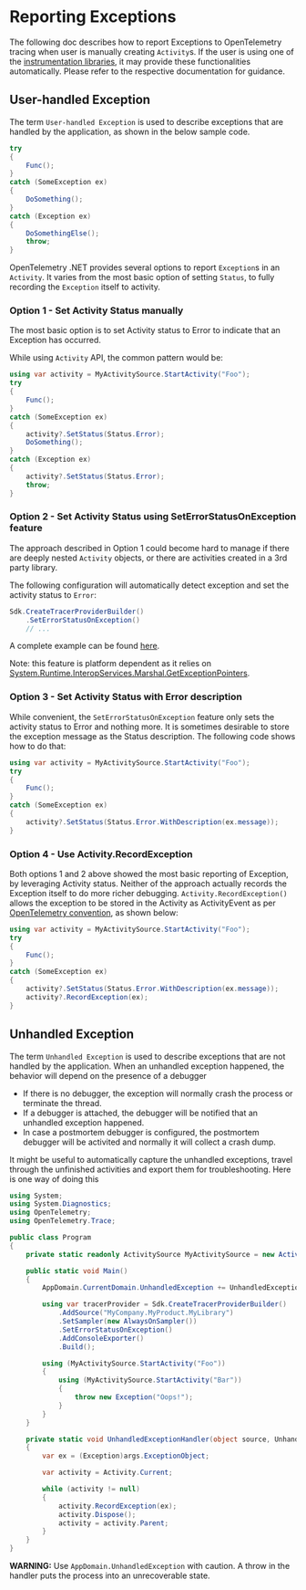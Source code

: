 # Reporting Exceptions

The following doc describes how to report Exceptions to OpenTelemetry tracing
when user is manually creating `Activity`s. If the user is using one of the
[instrumentation libraries](../extending-the-sdk/README.md#instrumentation-library), it may
provide these functionalities automatically. Please refer to the respective
documentation for guidance.

## User-handled Exception

The term `User-handled Exception` is used to describe exceptions that are
handled by the application, as shown in the below sample code.

```csharp
try
{
    Func();
}
catch (SomeException ex)
{
    DoSomething();
}
catch (Exception ex)
{
    DoSomethingElse();
    throw;
}
```

OpenTelemetry .NET provides several options to report `Exception`s in an `Activity`.
It varies from the most basic option of setting `Status`, to fully recording the
`Exception` itself to activity.

### Option 1 - Set Activity Status manually

The most basic option is to set Activity status to Error to indicate that an
Exception has occurred.

While using `Activity` API, the common pattern would be:

```csharp
using var activity = MyActivitySource.StartActivity("Foo");
try
{
    Func();
}
catch (SomeException ex)
{
    activity?.SetStatus(Status.Error);
    DoSomething();
}
catch (Exception ex)
{
    activity?.SetStatus(Status.Error);
    throw;
}
```

### Option 2 - Set Activity Status using SetErrorStatusOnException feature

The approach described in Option 1 could become hard to manage if there are
deeply nested `Activity` objects, or there are activities created in a 3rd party
library.

The following configuration will automatically detect exception and set the
activity status to `Error`:

```csharp
Sdk.CreateTracerProviderBuilder()
    .SetErrorStatusOnException()
    // ...
```

A complete example can be found [here](https://github.com/open-telemetry/opentelemetry-dotnet/blob/main/docs/trace/reporting-exceptions/Program.cs).

Note: this feature is platform dependent as it relies on
[System.Runtime.InteropServices.Marshal.GetExceptionPointers](https://docs.microsoft.com/dotnet/api/system.runtime.interopservices.marshal.getexceptionpointers).

### Option 3 - Set Activity Status with Error description

While convenient, the `SetErrorStatusOnException` feature only sets the activity
status to Error and nothing more. It is sometimes desirable to store the
exception message as the Status description. The following code shows how to do
that:

```csharp
using var activity = MyActivitySource.StartActivity("Foo");
try
{
    Func();
}
catch (SomeException ex)
{
    activity?.SetStatus(Status.Error.WithDescription(ex.message));
}
```

### Option 4 - Use Activity.RecordException

Both options 1 and 2 above showed the most basic reporting of Exception, by
leveraging Activity status. Neither of the approach actually records the
Exception itself to do more richer debugging. `Activity.RecordException()`
allows the exception to be stored in the Activity as ActivityEvent as per
[OpenTelemetry
convention](https://github.com/open-telemetry/opentelemetry-specification/blob/main/specification/trace/semantic_conventions/exceptions.md),
as shown below:

```csharp
using var activity = MyActivitySource.StartActivity("Foo");
try
{
    Func();
}
catch (SomeException ex)
{
    activity?.SetStatus(Status.Error.WithDescription(ex.message));
    activity?.RecordException(ex);
}
```

## Unhandled Exception

The term `Unhandled Exception` is used to describe exceptions that are not
handled by the application. When an unhandled exception happened, the behavior
will depend on the presence of a debugger

* If there is no debugger, the exception will normally crash the process or
  terminate the thread.
* If a debugger is attached, the debugger will be notified that an unhandled
  exception happened.
* In case a postmortem debugger is configured, the postmortem debugger will be
  activited and normally it will collect a crash dump.

It might be useful to automatically capture the unhandled exceptions, travel
through the unfinished activities and export them for troubleshooting. Here is
one way of doing this

<!-- TODO make source code -->
<!-- markdownlint-disable MD013 -->
```csharp
using System;
using System.Diagnostics;
using OpenTelemetry;
using OpenTelemetry.Trace;

public class Program
{
    private static readonly ActivitySource MyActivitySource = new ActivitySource("MyCompany.MyProduct.MyLibrary");

    public static void Main()
    {
        AppDomain.CurrentDomain.UnhandledException += UnhandledExceptionHandler;

        using var tracerProvider = Sdk.CreateTracerProviderBuilder()
            .AddSource("MyCompany.MyProduct.MyLibrary")
            .SetSampler(new AlwaysOnSampler())
            .SetErrorStatusOnException()
            .AddConsoleExporter()
            .Build();

        using (MyActivitySource.StartActivity("Foo"))
        {
            using (MyActivitySource.StartActivity("Bar"))
            {
                throw new Exception("Oops!");
            }
        }
    }

    private static void UnhandledExceptionHandler(object source, UnhandledExceptionEventArgs args)
    {
        var ex = (Exception)args.ExceptionObject;

        var activity = Activity.Current;

        while (activity != null)
        {
            activity.RecordException(ex);
            activity.Dispose();
            activity = activity.Parent;
        }
    }
}
```
<!-- markdownlint-enable MD013 -->

**WARNING:** Use `AppDomain.UnhandledException` with caution. A throw in the
handler puts the process into an unrecoverable state.
